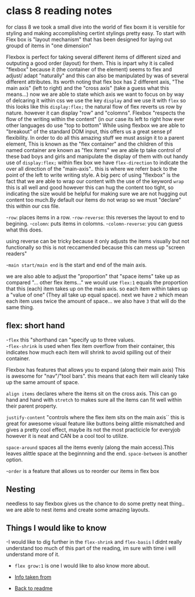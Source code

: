 # class 8 reading notes

for class 8 we took a small dive into the world of flex boxm it is versitile for styling and making accomplishing certint stylings pretty easy. To start with Flex box is "layout mechanism" that has been designed for laying out groupd of items in "one dimension"

Flexbox is perfect for taking several different items of different sized and outputing a good order (layout) for them. This is inpart why it is called "flexbox" because it (the container of the element) seems to flex and adjust/ adapt "naturally" and this can also be manipulated by was of several different attributes. Its worth noting that flex box has 2 different axis, "The main axis" (left to right) and the "cross axis" (take a guess what this means...) now we are able to state which axis we want to focus on by way of delcaring it within css we use the key ``display`` and we use it with ``flex`` so this looks like this ``display:flex;`` the natural flow of flex reverts us row by nature. however it can display "row" and "colomns". Flexbox "respects the flow of the writing within the content" (in our case its left to right  how ever other languages do use "top to bottom" While using flexbox we are able to "breakout" of the standard DOM input, this offers us a great sense pf flexibility. In order to do all this amazing stuff we must assign it to a parent element, This is known as the "flex container" and the children of this named container are known as "flex items" we are able tp take control of these bad boys and girls and manipulate the display of them with out handy use of ``display:flex;`` within flex box we have ``flex-direction`` to indicate the over all direction of the "main-axis".. this is where we referr back to the point of the left to write writing style. A big perc of using "flexbox" is the fact that we are able to wrap our content with the use of the keyword ``wrap`` this is all well and good however this can hug the content too tight, so indicating the size would be helpful for making sure we are not hugging out content too much.By default our items do not wrap so we must "declare" this within our css file.

-``row``: places items in a row.
-``row-reverse``: this reverses the layout to end to begining.
-``colomn``: puts items in colomns.
-``colomn-reverse``: you can guess what this does.

using reverse can be tricky because it only adjusts the items visually but not functionally so this is not reccamended because this can mess up "screen readers"

-``main start/main end`` is the start and end of the main axis.

we are also able to adjust the "proportion" that "space items" take up as compared "... other flex items..."  we would use ``flex:1`` equals the proportion that this (each) item takes up on the main axis. so each item within takes up a "value of one" (They all take up equal space). next we have ``2`` which mean each item uses twice the amount of space... we also have ``3`` that will do the same thing. 

## flex: short hand

-``flex`` this "shorthand can "specify up to three values.\
-``flex-shrink`` is used when flex item overflow from their container, this indicates how much each item will shrink to avoid spilling out of their container.

Flexbox has features that allows you to expand (along their main axis) This is awesome for "nav"/"tool bars". this means that each item will cleanly take up the same amount of space.

``align items`` declares where the items sit on the cross axis. This can go hand and hand with ``stretch`` to makes sure all the items can fit well within their parent property.

``justify-content`` "controls where the flex item sits on the main axis`` this is great for awesome visual feature like buttons being alittle mismatched and gives a pretty cool effect, maybe its not the most practicicle for everyjob however it is neat and CAN be a cool tool to utilize.

``space-around`` spaces all the items evenly (along the main access).This leaves alittle space at the beginnning and the end. ``space-between`` is another option.

-``order`` is a feature that allows us to reorder our items in flex box

## Nesting

needless to say flexbox gives us the chance to do some pretty neat thing.. we are able to nest items and create some amazing layouts.

## Things I would like to know

-I would like to dig further in the ``flex-shrink`` and ``flex-basis`` I didnt really understand too much of this part of the reading, im sure with time i will understand more of it.

- ``flex grow:1`` is one I would like to also know more about.

- [Info taken from](https://web.dev/learn/css/flexbox/)

- [Back to readme](README.md)
